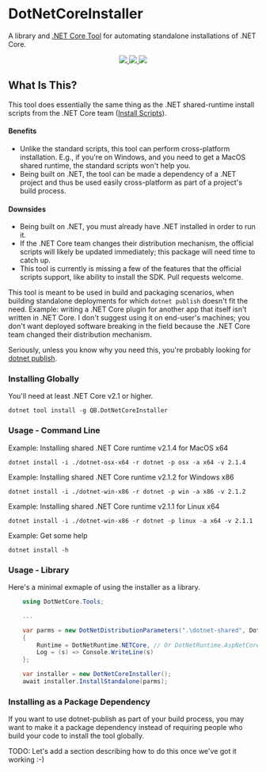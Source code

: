 ﻿# DotNetCoreInstaller

A library and [.NET Core Tool](https://github.com/natemcmaster/dotnet-tools) for automating
standalone installations of .NET Core.

<p align="center">
    <a href="https://travis-ci.com/jaurenq/QB.DotNetCoreInstaller" alt="Build Status">
        <img src="https://travis-ci.com/jaurenq/QB.DotNetCoreInstaller.svg?branch=master" />
    </a>
    <a href="https://codecov.io/gh/jaurenq/QB.DotNetCoreInstaller" alt="Code Coverage">
        <img src="https://codecov.io/gh/jaurenq/QB.DotNetCoreInstaller/branch/master/graph/badge.svg" />
    </a>
    <a href="https://www.nuget.org/packages/QB.DotNetCoreInstaller/" alt="NuGet">
        <img src="https://buildstats.info/nuget/QB.DotNetCoreInstaller" />
    </a>
</p>

## What Is This?

This tool does essentially the same thing as the .NET shared-runtime install scripts
from the .NET Core team ([Install Scripts](https://docs.microsoft.com/en-us/dotnet/core/tools/dotnet-install-script)).

#### Benefits

* Unlike the standard scripts, this tool can perform cross-platform installation.  E.g., if you're on Windows, and you need to get a MacOS shared runtime, the standard scripts won't help you.
* Being built on .NET, the tool can be made a dependency of a .NET project and thus be used easily cross-platform as part of a project's build process.

#### Downsides

* Being built on .NET, you must already have .NET installed in order to run it.
* If the .NET Core team changes their distribution mechanism, the official scripts will likely be updated immediately; this package will need time to catch up.
* This tool is currently is missing a few of the features that the official scripts support, like ability to install the SDK.  Pull requests welcome.

This tool is meant to be used in build and packaging scenarios, when building standalone
deployments for which `dotnet publish` doesn't fit the need.  Example: writing a .NET Core
plugin for another app that itself isn't written in .NET Core.  I don't suggest using it
on end-user's machines; you don't want deployed software breaking in the field because
the .NET Core team changed their distribution mechanism.

Seriously, unless you know why you need this, you're probably looking for
[dotnet publish](https://docs.microsoft.com/en-us/dotnet/core/tools/dotnet-publish).

### Installing Globally

You'll need at least .NET Core v2.1 or higher.

```
dotnet tool install -g QB.DotNetCoreInstaller
```


### Usage - Command Line

Example: Installing shared .NET Core runtime v2.1.4 for MacOS x64
```
dotnet install -i ./dotnet-osx-x64 -r dotnet -p osx -a x64 -v 2.1.4
```


Example: Installing shared .NET Core runtime v2.1.2 for Windows x86
```
dotnet install -i ./dotnet-win-x86 -r dotnet -p win -a x86 -v 2.1.2
```

Example: Installing shared .NET Core runtime v2.1.1 for Linux x64
```
dotnet install -i ./dotnet-win-x86 -r dotnet -p linux -a x64 -v 2.1.1
```

Example: Get some help
```
dotnet install -h
```


### Usage - Library

Here's a minimal exmaple of using the installer as a library.

```C#
    using DotNetCore.Tools;

    ...

    var parms = new DotNetDistributionParameters(".\dotnet-shared", DotNetPlatform.Windows, DotNetArchitecture.x64, "2.1.4")
    {
        Runtime = DotNetRuntime.NETCore, // Or DotNetRuntime.AspNetCore to get ASP.Net
        Log = (s) => Console.WriteLine(s)
    };

    var installer = new DotNetCoreInstaller();
    await installer.InstallStandalone(parms);
```


### Installing as a Package Dependency

If you want to use dotnet-publish as part of your build process, you may want to
make it a package dependency instead of requiring people who build your code to
install the tool globally.

TODO: Let's add a section describing how to do this once we've got it working :-)

